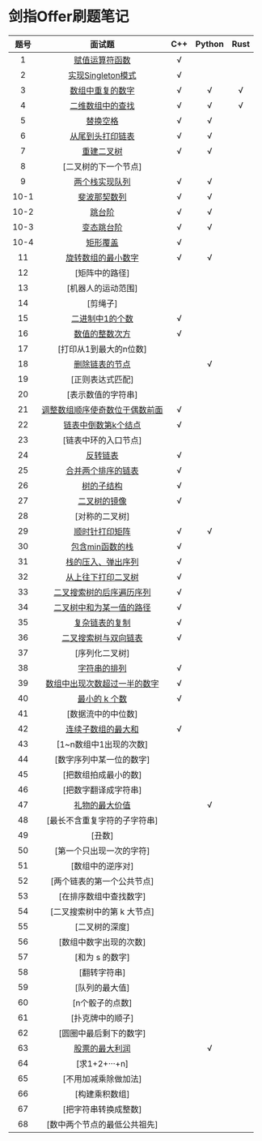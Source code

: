 # 剑指Offer刷题笔记

|题号|面试题|C++|Python|Rust|
|:-:|:-:|:-:|:-:|:-:|
|1|[赋值运算符函数](./01_reload_operator.md)|√|||
|2|[实现Singleton模式](./02_singleton.md)|√|||
|3|[数组中重复的数字](./03_find_repeat_number.md)|√|√|√|
|4|[二维数组中的查找](./04_find_in_2d_matrix.md)|√|√|√|
|5|[替换空格](./05_replace_space.md)|√|√||
|6|[从尾到头打印链表](./06_print_list_from_tail_to_head.md)|√|√||
|7|[重建二叉树](./07_reconstruct_binary_tree.md)|√|√||
|8|[二叉树的下一个节点]||||
|9|[两个栈实现队列](./09_queue_of_two_stack.md)|√|√||
|10-1|[斐波那契数列](./10_1_fibonacci.md)|√|√||
|10-2|[跳台阶](./10_2_jump_floor.md)|√|√||
|10-3|[变态跳台阶](./10_3_jump_floor_II.md)|√|√||
|10-4|[矩形覆盖](./10_4_rect_cover.md)|√|||
|11|[旋转数组的最小数字](./11_min_number_in_rotate_array.md)|√|√||
|12|[矩阵中的路径]||||
|13|[机器人的运动范围]||||
|14|[剪绳子]||||
|15|[二进制中1的个数](./15_number_of_1.md)|√|||
|16|[数值的整数次方](./16_power.md)|√|||
|17|[打印从1到最大的n位数]||||
|18|[删除链表的节点](./18_delete_node.md)||√||
|19|[正则表达式匹配]||||
|20|[表示数值的字符串]||||
|21|[调整数组顺序使奇数位于偶数前面](./21_reorder_array.md)|√|||
|22|[链表中倒数第k个结点](./22_find_Kth_to_tail.md)|√|||
|23|[链表中环的入口节点]||||
|24|[反转链表](./24_reverse_list.md)|√|||
|25|[合并两个排序的链表](25_merge_two_sorted_list.md)|√|||
|26|[树的子结构](./26_has_subtree.md)|√|||
|27|[二叉树的镜像](./27_mirror_tree.md)|√|||
|28|[对称的二叉树]||||
|29|[顺时针打印矩阵](./29_print_matrix.md)|√|√||
|30|[包含min函数的栈](./30_stack_include_min.md)|√|||
|31|[栈的压入、弹出序列](./31_is_pop_order.md)|√|||
|32|[从上往下打印二叉树](./32_print_from_top_to_bottom.md)|√|||
|33|[二叉搜索树的后序遍历序列](./33_verify_squence_of_BST.md)|√|||
|34|[二叉树中和为某一值的路径](./34_find_path_in_binary_tree.md)|√|||
|35|[复杂链表的复制](./35_clone_random_list.md)|√|||
|36|[二叉搜索树与双向链表](./36_bst_to_doubly_linked_list.md)|√|||
|37|[序列化二叉树]||||
|38|[字符串的排列](./38_permutation.md)|√|||
|39|[数组中出现次数超过一半的数字](./39_more_than_half_num.md)|√|||
|40|[最小的 k 个数](./40_get_least_numbers.md)|√|||
|41|[数据流中的中位数]||||
|42|[连续子数组的最大和](./42_find_greatest_sum_of_sub_array.md)|√|||
|43|[1~n数组中1出现的次数]||||
|44|[数字序列中某一位的数字]||||
|45|[把数组拍成最小的数]||||
|46|[把数字翻译成字符串]||||
|47|[礼物的最大价值](./47_max_value.md)||√||
|48|[最长不含重复字符的子字符串]||||
|49|[丑数]||||
|50|[第一个只出现一次的字符]||||
|51|[数组中的逆序对]||||
|52|[两个链表的第一个公共节点]||||
|53|[在排序数组中查找数字]||||
|54|[二叉搜索树中的第 k 大节点]||||
|55|[二叉树的深度]||||
|56|[数组中数字出现的次数]||||
|57|[和为 s 的数字]||||
|58|[翻转字符串]||||
|59|[队列的最大值]||||
|60|[n个骰子的点数]||||
|61|[扑克牌中的顺子]||||
|62|[圆圈中最后剩下的数字]||||
|63|[股票的最大利润](./63_max_profit.md)||√||
|64|[求1+2+···+n]||||
|65|[不用加减乘除做加法]||||
|66|[构建乘积数组]||||
|67|[把字符串转换成整数]||||
|68|[数中两个节点的最低公共祖先]||||
